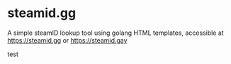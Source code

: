 # steamid.gg
A simple steamID lookup tool using golang HTML templates, accessible at https://steamid.gg or https://steamid.gay

test
